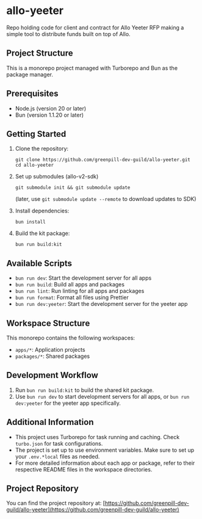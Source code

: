# allo-yeeter
Repo holding code for client and contract for Allo Yeeter RFP making a simple tool to distribute funds built on top of Allo.

## Project Structure
This is a monorepo project managed with Turborepo and Bun as the package manager.

## Prerequisites

- Node.js (version 20 or later)
- Bun (version 1.1.20 or later)

## Getting Started

1. Clone the repository:
   ```
   git clone https://github.com/greenpill-dev-guild/allo-yeeter.git
   cd allo-yeeter
   ```

1. Set up submodules (allo-v2-sdk)
    ```
    git submodule init && git submodule update
    ```
    (later, use `git submodule update --remote` to download updates to SDK)

1. Install dependencies:
   ```
   bun install
   ```

1. Build the kit package:
   ```
   bun run build:kit
   ```

## Available Scripts

- `bun run dev`: Start the development server for all apps
- `bun run build`: Build all apps and packages
- `bun run lint`: Run linting for all apps and packages
- `bun run format`: Format all files using Prettier
- `bun run dev:yeeter`: Start the development server for the yeeter app

## Workspace Structure

This monorepo contains the following workspaces:
- `apps/*`: Application projects
- `packages/*`: Shared packages

## Development Workflow

1. Run `bun run build:kit` to build the shared kit package.
2. Use `bun run dev` to start development servers for all apps, or `bun run dev:yeeter` for the yeeter app specifically.

## Additional Information

- This project uses Turborepo for task running and caching. Check `turbo.json` for task configurations.
- The project is set up to use environment variables. Make sure to set up your `.env.*local` files as needed.
- For more detailed information about each app or package, refer to their respective README files in the workspace directories.

## Project Repository

You can find the project repository at: [https://github.com/greenpill-dev-guild/allo-yeeter](https://github.com/greenpill-dev-guild/allo-yeeter)
